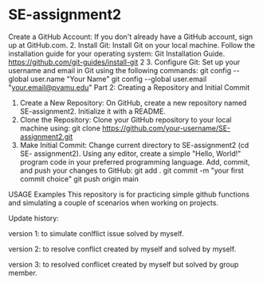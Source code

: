 # SE-assignment2
Create a GitHub Account: If you don't already have a GitHub account, sign up at
GitHub.com.
2. Install Git: Install Git on your local machine. Follow the installation guide for your
operating system: Git Installation Guide. https://github.com/git-guides/install-git
2
3. Configure Git: Set up your username and email in Git using the following commands:
git config --global user.name "Your Name"
git config --global user.email "your.email@pvamu.edu"
Part 2: Creating a Repository and Initial Commit
1. Create a New Repository: On GitHub, create a new repository named SE-assignment2.
Initialize it with a README.
2. Clone the Repository: Clone your GitHub repository to your local machine using:
git clone https://github.com/your-username/SE-assignment2.git
3. Make Initial Commit: Change current directory to SE-assignment2 (cd SE-
assignment2). Using any editor, create a simple "Hello, World!" program code in
your preferred programming language. Add, commit, and push your changes to
GitHub:
git add .
git commit -m "your first commit choice"
git push origin main

USAGE Examples
This repository is for practicing simple github functions and simulating a couple of scenarios when working on projects.

Update history:

version 1: to simulate conlflict issue solved by myself.

version 2: to resolve conflict created by myself and solved by myself.

version 3: to resolved conflicet created by myself but solved by group member.
